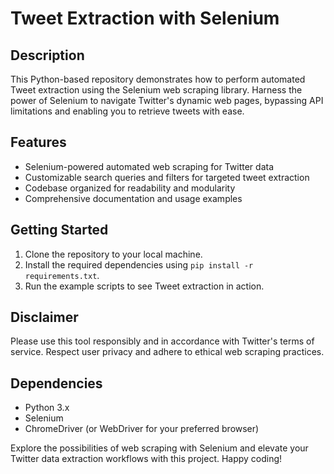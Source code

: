 # Tweet Extraction with Selenium

## Description

This Python-based repository demonstrates how to perform automated Tweet extraction using the Selenium web scraping library. Harness the power of Selenium to navigate Twitter's dynamic web pages, bypassing API limitations and enabling you to retrieve tweets with ease.

## Features

- Selenium-powered automated web scraping for Twitter data
- Customizable search queries and filters for targeted tweet extraction
- Codebase organized for readability and modularity
- Comprehensive documentation and usage examples

## Getting Started

1. Clone the repository to your local machine.
2. Install the required dependencies using `pip install -r requirements.txt`.
3. Run the example scripts to see Tweet extraction in action.


## Disclaimer

Please use this tool responsibly and in accordance with Twitter's terms of service. Respect user privacy and adhere to ethical web scraping practices.

## Dependencies

- Python 3.x
- Selenium
- ChromeDriver (or WebDriver for your preferred browser)

Explore the possibilities of web scraping with Selenium and elevate your Twitter data extraction workflows with this project. Happy coding!
